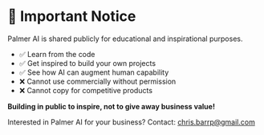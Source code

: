 # 📌 Important Notice

Palmer AI is shared publicly for educational and inspirational purposes.

- ✅ Learn from the code
- ✅ Get inspired to build your own projects  
- ✅ See how AI can augment human capability
- ❌ Cannot use commercially without permission
- ❌ Cannot copy for competitive products

**Building in public to inspire, not to give away business value!**

Interested in Palmer AI for your business? Contact: chris.barrp@gmail.com
